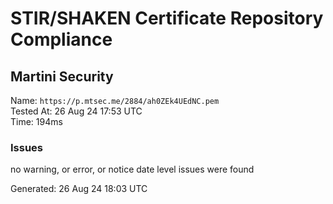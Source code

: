 # STIR/SHAKEN Certificate Repository Compliance

## Martini Security

Name: `https://p.mtsec.me/2884/ah0ZEk4UEdNC.pem`\
Tested At: 26 Aug 24 17:53 UTC\
Time: 194ms

### Issues

no warning, or error, or notice date level issues were found

Generated: 26 Aug 24 18:03 UTC